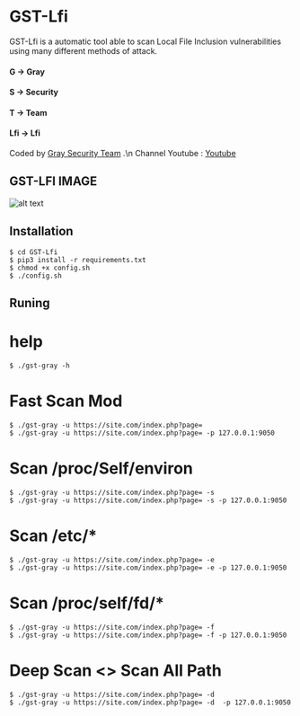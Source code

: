 # GST-Lfi

GST-Lfi is a  automatic tool able to scan  Local File Inclusion vulnerabilities using many different methods of attack.
#### G -> Gray
#### S -> Security
#### T -> Team
#### Lfi -> Lfi
Coded by [Gray Security Team](https://T.me/S3CURITY_GRAY) .\n
Channel Youtube : [Youtube](https://www.youtube.com/channel/UC_HF1ArLLeLlj7tTUJfbH-Q/vid) 

## GST-LFI IMAGE
![alt text](http://s11.picofile.com/file/8405935042/gst.png "GST-LFI")






## Installation
``` 
$ cd GST-Lfi 
$ pip3 install -r requirements.txt
$ chmod +x config.sh
$ ./config.sh
```
## Runing

# help
```
$ ./gst-gray -h
```
# Fast Scan Mod
```
$ ./gst-gray -u https://site.com/index.php?page=
$ ./gst-gray -u https://site.com/index.php?page= -p 127.0.0.1:9050
```
# Scan /proc/Self/environ
```
$ ./gst-gray -u https://site.com/index.php?page= -s 
$ ./gst-gray -u https://site.com/index.php?page= -s -p 127.0.0.1:9050
```
# Scan /etc/*
```
$ ./gst-gray -u https://site.com/index.php?page= -e
$ ./gst-gray -u https://site.com/index.php?page= -e -p 127.0.0.1:9050
```
# Scan /proc/self/fd/*
```
$ ./gst-gray -u https://site.com/index.php?page= -f
$ ./gst-gray -u https://site.com/index.php?page= -f -p 127.0.0.1:9050
```
# Deep Scan <> Scan All Path
```
$ ./gst-gray -u https://site.com/index.php?page= -d
$ ./gst-gray -u https://site.com/index.php?page= -d  -p 127.0.0.1:9050
``` 

